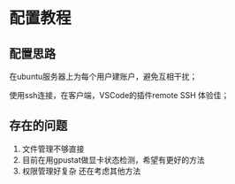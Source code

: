 # 配置教程

## 配置思路

在ubuntu服务器上为每个用户建账户，避免互相干扰；

使用ssh连接，在客户端，VSCode的插件remote SSH 体验佳；

## 存在的问题

1. 文件管理不够直接
2. 目前在用gpustat做显卡状态检测，希望有更好的方法
3. 权限管理好复杂
还在考虑其他方法
